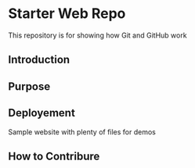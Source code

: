 # Starter Web Repo

This repository is for showing how Git and GitHub work

## Introduction

## Purpose

## Deployement

Sample website with plenty of files for demos

## How to Contribure
